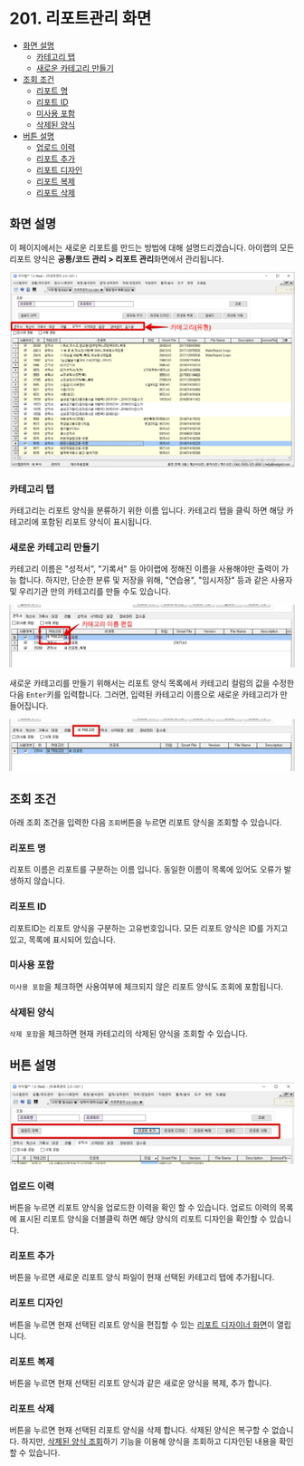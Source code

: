 # 201. 리포트관리 화면

* [화면 설명](201..md#화면-설명)
  * [카테고리 탭](201..md#카테고리-탭)
  * [새로운 카테고리 만들기](201..md#새로운-카테고리-만들기)
* [조회 조건](201..md#조회-조건)
  * [리포트 명](201..md#리포트-명)
  * [리포트 ID](201..md#리포트-id)
  * [미사용 포함](201..md#미사용-포함)
  * [삭제된 양식](201..md#삭제된-양식)
* [버튼 설명](201..md#버튼-설명)
  * [업로드 이력](201..md#업로드-이력)
  * [리포트 추가](201..md#리포트-추가)
  * [리포트 디자인](201..md#리포트-디자인)
  * [리포트 복제](201..md#리포트-복제)
  * [리포트 삭제](201..md#리포트-삭제)

## 화면 설명

이 페이지에서는 새로운 리포트를 만드는 방법에 대해 설명드리겠습니다. 아이랩의 모든 리포트 양식은 **공통/코드 관리 &gt; 리포트 관리**화면에서 관리됩니다.

![리포트 관리](../../.gitbook/assets/undefined.png)

### 카테고리 탭

카테고리는 리포트 양식을 분류하기 위한 이름 입니다. 카테고리 탭을 클릭 하면 해당 카테고리에 포함된 리포트 양식이 표시됩니다.

### 새로운 카테고리 만들기

카테고리 이름은 "성적서", "기록서" 등 아이랩에 정해진 이름을 사용해야만 출력이 가능 합니다. 하지만, 단순한 분류 및 저장을 위해, "연습용", "임시저장" 등과 같은 사용자 및 우리기관 만의 카테고리를 만들 수도 있습니다.

![리포트 관리](../../.gitbook/assets/_%20%2811%29.png)

새로운 카테고리를 만들기 위해서는 리포트 양식 목록에서 카테고리 컬럼의 값을 수정한 다음 `Enter`키를 입력합니다. 그러면, 입력된 카테고리 이름으로 새로운 카테고리가 만들어집니다.

![리포트 관리](../../.gitbook/assets/_%20%2822%29.png)

## 조회 조건

아래 조회 조건을 입력한 다음 `조회`버튼을 누르면 리포트 양식을 조회할 수 있습니다.

### 리포트 명

리포트 이름은 리포트를 구분하는 이름 입니다. 동일한 이름이 목록에 있어도 오류가 발생하지 않습니다.

### 리포트 ID

리포트ID는 리포트 양식을 구분하는 고유번호입니다. 모든 리포트 양식은 ID를 가지고 있고, 목록에 표시되어 있습니다.

### 미사용 포함

`미사용 포함`을 체크하면 사용여부에 체크되지 않은 리포트 양식도 조회에 포함됩니다.

### 삭제된 양식

`삭제 포함`을 체크하면 현재 카테고리의 삭제된 양식을 조회할 수 있습니다.

## 버튼 설명

![리포트관리 화면 버튼](../../.gitbook/assets/_%20%282%29.png)

### 업로드 이력

버튼을 누르면 리포트 양식을 업로드한 이력을 확인 할 수 있습니다. 업로드 이력의 목록에 표시된 리포트 양식을 더블클릭 하면 해당 양식의 리포트 디자인을 확인할 수 있습니다.

### 리포트 추가

버튼을 누르면 새로운 리포트 양식 파일이 현재 선택된 카테고리 탭에 추가됩니다.

### 리포트 디자인

버튼을 누르면 현재 선택된 리포트 양식을 편집할 수 있는 [리포트 디자이너 화면](https://github.com/wooritech/ilab-user-manual/tree/c3f599ffe2c9b410fe63d742b445df777f217443/리포트양식만들기/100리포트디자이너이해하기/101리포트디자이너화면구성.md)이 열립니다.

### 리포트 복제

버튼을 누르면 현재 선택된 리포트 양식과 같은 새로운 양식을 복제, 추가 합니다.

### 리포트 삭제

버튼을 누르면 현재 선택된 리포트 양식을 삭제 합니다. 삭제된 양식은 복구할 수 없습니다. 하지만, [삭제된 양식 조회](201..md#삭제된-양식)하기 기능을 이용해 양식을 조회하고 디자인된 내용을 확인할 수 있습니다.

